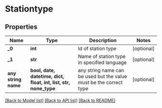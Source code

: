 # Stationtype


## Properties
Name | Type | Description | Notes
------------ | ------------- | ------------- | -------------
**_0** | **int** | Id of station type | [optional] 
**_1** | **str** | Name of station type in specified language | [optional] 
**any string name** | **bool, date, datetime, dict, float, int, list, str, none_type** | any string name can be used but the value must be the correct type | [optional]

[[Back to Model list]](../README.md#documentation-for-models) [[Back to API list]](../README.md#documentation-for-api-endpoints) [[Back to README]](../README.md)


